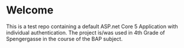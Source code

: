 # Welcome
This is a test repo containing a default ASP.net Core 5 Application with individual authentication.
The project is/was used in 4th Grade of Spengergasse in the course of the BAP subject.
